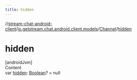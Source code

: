 ```yaml
---
title: hidden
---
```

//[stream-chat-android-client](../../../index.md)/[io.getstream.chat.android.client.models](../index.md)/[Channel](index.md)/[hidden](hidden.md)



# hidden  
[androidJvm]  
Content  
var [hidden](hidden.md): [Boolean](https://kotlinlang.org/api/latest/jvm/stdlib/kotlin/-boolean/index.html)? = null  



